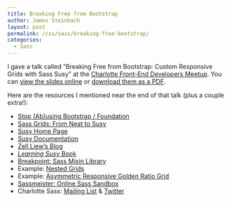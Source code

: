 ```yaml
---
title: Breaking Free from Bootstrap
author: James Steinbach
layout: post
permalink: /css/sass/breaking-free-bootstrap/
categories:
  - Sass
---
```

I gave a talk called &#8220;Breaking Free from Bootstrap: Custom Responsive Grids with Sass Susy&#8221; at the <a title="Charlotte Front-End Developers on meetup.com" href="http://www.meetup.com/Charlotte-Front-End-Developers/" target="_blank">Charlotte Front-End Developers Meetup</a>. You can <a title="View Breaking Free from Bootstrap on SlideShare" href="http://www.slideshare.net/JamesSteinbach/breaking-free-from-bootstrap/" target="_blank">view the slides online</a> or [download them as a PDF][1].

Here are the resources I mentioned near the end of that talk (plus a couple extra!):

  * [Stop (Ab)using Bootstrap / Foundation][2]
  * <a title="Sass Grids: From Neat to Susy (on sitepoint.com)" href="http://www.sitepoint.com/sass-grids-neat-susy/" target="_blank">Sass Grids: From Neat to Susy</a>
  * <a title="Susy Home Page" href="http://susy.oddbird.net/" target="_blank">Susy Home Page</a>
  * <a title="Susy Documentation" href="http://susydocs.oddbird.net/en/latest/" target="_blank">Susy Documentation</a>
  * <a title="Zell Liew's Blog" href="http://zell-weekeat.com/" target="_blank">Zell Liew&#8217;s Blog</a>
  * <a title="Learning Susy Book" href="http://www.zell-weekeat.com/learnsusy/?utm_source=jdsteinbach&utm_medium=frontend%20talk&utm_campaign=frontendtalk" target="_blank"><em>Learning Susy </em>Book</a>
  * <a title="Breakpoint: Sass Mixin Library" href="http://breakpoint-sass.com/" target="_blank">Breakpoint: Sass Mixin Library</a>
  * Example: <a title="Nested Grid Example on Sassmeister" href="http://sassmeister.com/gist/6d866241070d5a7c2cd2" target="_blank">Nested Grids</a>
  * Example: <a title="Example Asymmetric Responsive Golden Ratio Grid on Sassmeister" href="http://sassmeister.com/gist/07f48839b9d67191e00d" target="_blank">Asymmetric Responsive Golden Ratio Grid</a>
  * <a title="Sassmeister: Online Sass Testing Environment" href="http://sassmeister.com" target="_blank">Sassmeister: Online Sass Sandbox</a>
  * Charlotte Sass: <a title="Sign up for Charlotte Sass meetup emails" href="http://cltsass.com" target="_blank">Mailing List</a> & <a title="Follow @CLTSass on Twitter" href="http://twitter.com/cltsass" target="_blank">Twitter</a>

 [1]: /images/Breaking-Free-from-Bootstrap.pdf "Download the Breaking Free from Bootstrap slides"
 [2]: /css/stop-abusing-bootstrap-foundation/ "Stop (Ab)using Bootstrap / Foundation!"